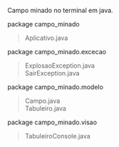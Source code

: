 Campo minado no terminal em java.   

package campo_minado  
> Aplicativo.java

package campo_minado.excecao  
> ExplosaoException.java  
> SairException.java  
  
package campo_minado.modelo  
> Campo.java  
> Tabuleiro.java  
  
package campo_minado.visao  
> TabuleiroConsole.java
